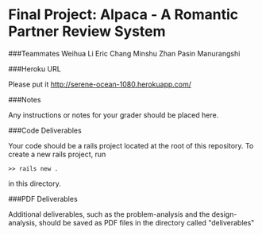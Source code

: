 Final Project: Alpaca - A Romantic Partner Review System
==================================

###Teammates
Weihua Li
Eric Chang
Minshu Zhan
Pasin Manurangshi

###Heroku URL

Please put it http://serene-ocean-1080.herokuapp.com/

###Notes

Any instructions or notes for your grader should be placed here.


###Code Deliverables

Your code should be a rails project located at the root of this repository. To
create a new rails project, run

    >> rails new .

in this directory.


###PDF Deliverables

Additional deliverables, such as the problem-analysis and the design-analysis, should
be saved as PDF files in the directory called "deliverables"
